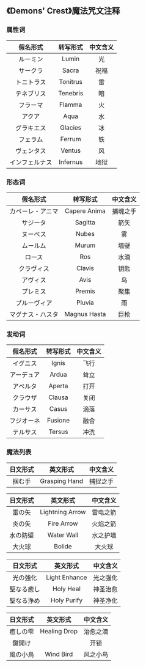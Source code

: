 ## 《Demons' Crest》魔法咒文注释

### 属性词

|假名形式|转写形式|中文含义|
|:--:|:--:|:--:|
|ルーミン|Lumin|光|
|サークラ|Sacra|祝福|
|トニトラス|Tonitrus|雷|
|テネブリス|Tenebris|暗|
|フラーマ|Flamma|火|
|アクア|Aqua|水|
|グラキエス|Glacies|冰|
|フェラム|Ferrum|铁|
|ヴェンタス|Ventus|风|
|インフェルナス|Infernus|地狱|

### 形态词

|假名形式|转写形式|中文含义|
|:--:|:--:|:--:|
|カペーレ・アニマ|Capere Anima|捕魂之手|
|サジータ|Sagitta|箭矢|
|ヌーベス|Nubes|雾|
|ムールム|Murum|墙壁|
|ロース|Ros|水滴|
|クラヴィス|Clavis|钥匙|
|アヴィス|Avis|鸟|
|プレミス|Premis|聚集|
|プルーヴィア|Pluvia|雨|
|マグナス・ハスタ|Magnus Hasta|巨枪|

### 发动词

|假名形式|转写形式|中文含义|
|:--:|:--:|:--:|
|イグニス|Ignis|飞行|
|アーデュア|Ardua|耸立|
|アペルタ|Aperta|打开|
|クラウザ|Clausa|关闭|
|カーサス|Casus|滴落|
|フジオーネ|Fusione|融合|
|テルサス|Tersus|冲洗|

### 魔法列表

|日文形式|英文形式|中文含义|
|:--:|:--:|:--:|
|掴む手|Grasping Hand|捕捉之手|

|日文形式|英文形式|中文含义|
|:--:|:--:|:--:|
|雷の矢|Lightning Arrow|雷电之箭|
|炎の矢|Fire Arrow|火焰之箭|
|水の防壁|Water Wall|水之护墙|
|大火球|Bolide|大火球|

|日文形式|英文形式|中文含义|
|:--:|:--:|:--:|
|光の強化|Light Enhance|光之强化|
|聖なる癒し|Holy Heal|神圣治愈|
|聖なる浄め|Holy Purify|神圣净化|

|日文形式|英文形式|中文含义|
|:--:|:--:|:--:|
|癒しの雫|Healing Drop|治愈之滴|
|鍵開け||开锁|
|風の小鳥|Wind Bird|风之小鸟|
